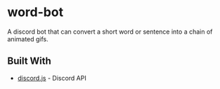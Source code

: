 # word-bot

A discord bot that can convert a short word or sentence into a chain of animated gifs.

## Built With

* [discord.js](https://discord.js.org/#/) - Discord API
